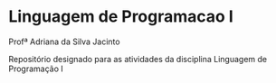 # Linguagem de Programacao I
Profª Adriana da Silva Jacinto

Repositório designado para as atividades da disciplina Linguagem de Programação I 


